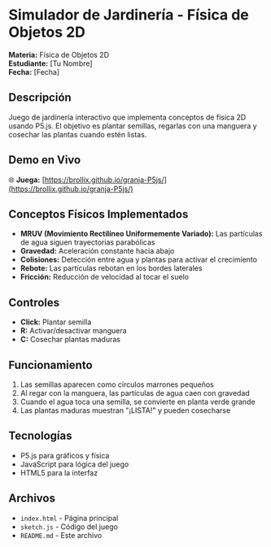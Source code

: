 # Simulador de Jardinería - Física de Objetos 2D

**Materia:** Física de Objetos 2D  
**Estudiante:** [Tu Nombre]  
**Fecha:** [Fecha]  

## Descripción

Juego de jardinería interactivo que implementa conceptos de física 2D usando P5.js. El objetivo es plantar semillas, regarlas con una manguera y cosechar las plantas cuando estén listas.

## Demo en Vivo

🌐 **Juega:** [https://brollix.github.io/granja-P5js/](https://brollix.github.io/granja-P5js/)

## Conceptos Físicos Implementados

- **MRUV (Movimiento Rectilíneo Uniformemente Variado):** Las partículas de agua siguen trayectorias parabólicas
- **Gravedad:** Aceleración constante hacia abajo
- **Colisiones:** Detección entre agua y plantas para activar el crecimiento
- **Rebote:** Las partículas rebotan en los bordes laterales
- **Fricción:** Reducción de velocidad al tocar el suelo

## Controles

- **Click:** Plantar semilla
- **R:** Activar/desactivar manguera
- **C:** Cosechar plantas maduras

## Funcionamiento

1. Las semillas aparecen como círculos marrones pequeños
2. Al regar con la manguera, las partículas de agua caen con gravedad
3. Cuando el agua toca una semilla, se convierte en planta verde grande
4. Las plantas maduras muestran "¡LISTA!" y pueden cosecharse

## Tecnologías

- P5.js para gráficos y física
- JavaScript para lógica del juego
- HTML5 para la interfaz

## Archivos

- `index.html` - Página principal
- `sketch.js` - Código del juego
- `README.md` - Este archivo